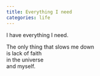 ```yaml
---
title: Everything I need
categories: life
---
```

I have everything I need.

The only thing that slows me down   
is lack of faith   
in the universe  
and myself.
